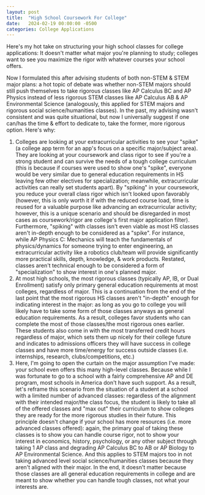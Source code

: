 ```yaml
---
layout: post
title:  "High School Coursework For College"
date:   2024-02-19 00:00:00 -0500
categories: College Applications
---
```


Here's my hot take on structuring your high school classes for college applications: It doesn't matter what major you're planning to study; colleges want to see you maximize the rigor with whatever courses your school offers.

Now I formulated this after advising students of both non-STEM & STEM major plans: a hot topic of debate was whether non-STEM majors should still push themselves to take rigorous classes like AP Calculus BC and AP Physics instead of less rigorous STEM classes like AP Calculus AB & AP Environmental Science (analogously, this applied for STEM majors and rigorous social science/humanities classes). In the past, my advising wasn't consistent and was quite situational, but now I universally suggest if one can/has the time & effort to dedicate to, take the former, more rigorous option. Here's why:
1. Colleges are looking at your extracurricular activities to see your "spike" (a college app term for an app's focus on a specific major/subject area). They are looking at your coursework and class rigor to see if you're a strong student and can survive the needs of a tough college curriculum (this is because if courses were used to show one's "spike", everyone would be very similar due to general education requirements in HS leaving few other electives for specialization; meanwhile, extracurricular activities can really set students apart). By "spiking" in your coursework, you reduce your overall class rigor which isn't looked upon favorably (however, this is only worth it if with the reduced course load, time is reused for a valuable purpose like advancing an extracurricular activity; however, this is a unique scenario and should be disregarded in most cases as coursework/rigor are college's first major application filter). Furthermore, "spiking" with classes isn't even viable as most HS classes aren't in-depth enough to be considered as a "spike". For instance, while AP Physics C: Mechanics will teach the fundamentals of physics/dynamics for someone trying to enter engineering, an extracurricular activity like a robotics club/team will provide significantly more practical skills, depth, knowledge, & work products. Restated, classes aren't technical enough to be considered a form of "specialization" to show interest in one's planned major.
2. At most high schools, the most rigorous classes (typically AP, IB, or Dual Enrollment) satisfy only primary general education requirements at most colleges, regardless of major. This is a continuation from the end of the last point that the most rigorous HS classes aren't "in-depth" enough for indicating interest in the major: as long as you go to college you will likely have to take some form of those classes anyways as general education requirements. As a result, colleges favor students who can complete the most of those classes/the most rigorous ones earlier. These students also come in with the most transferred credit hours regardless of major, which sets them up nicely for their college future and indicates to admissions officers they will have success in college classes and have more time/energy for success outside classes (i.e. internships, research, clubs/competitions, etc.)
3. Here, I'm going to open the curtain on the major assumption I've made: your school even offers this many high-level classes. Because while I was fortunate to go to a school with a fairly comprehensive AP and DE program, most schools in America don't have such support. As a result, let's reframe this scenario from the situation of a student at a school with a limited number of advanced classes: regardless of the alignment with their intended major/the class focus, the student is likely to take all of the offered classes and "max out" their curriculum to show colleges they are ready for the more rigorous studies in their future. This principle doesn't change if your school has more resources (i.e. more advanced classes offered): again, the primary goal of taking these classes is to show you can handle course rigor, not to show your interest in economics, history, psychology, or any other subject through taking 1 AP class and degrading AP Calculus BC to AB or AP Biology to AP Environmental Science. And this applies to STEM majors too in not taking advanced level social science/humanities classes because they aren't aligned with their major. In the end, it doesn't matter because those classes are all general education requirements in college and are meant to show whether you can handle tough classes, not what your interests are.

